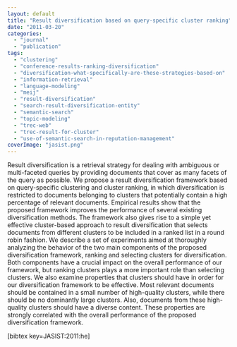```yaml
---
layout: default
title: "Result diversification based on query-specific cluster ranking"
date: "2011-03-20"
categories:
  - "journal"
  - "publication"
tags:
  - "clustering"
  - "conference-results-ranking-diversification"
  - "diversification-what-specifically-are-these-strategies-based-on"
  - "information-retrieval"
  - "language-modeling"
  - "meij"
  - "result-diversification"
  - "search-result-diversification-entity"
  - "semantic-search"
  - "topic-modeling"
  - "trec-web"
  - "trec-result-for-cluster"
  - "use-of-semantic-search-in-reputation-management"
coverImage: "jasist.png"
---
```


Result diversification is a retrieval strategy for dealing with ambiguous or multi-faceted queries by providing documents that cover as many facets of the query as possible. We propose a result diversification framework based on query-specific clustering and cluster ranking, in which diversification is restricted to documents belonging to clusters that potentially contain a high percentage of relevant documents. Empirical results show that the proposed framework improves the performance of several existing diversification methods. The framework also gives rise to a simple yet effective cluster-based approach to result diversification that selects documents from different clusters to be included in a ranked list in a round robin fashion. We describe a set of experiments aimed at thoroughly analyzing the behavior of the two main components of the proposed diversification framework, ranking and selecting clusters for diversification. Both components have a crucial impact on the overall performance of our framework, but ranking clusters plays a more important role than selecting clusters. We also examine properties that clusters should have in order for our diversification framework to be effective. Most relevant documents should be contained in a small number of high-quality clusters, while there should be no dominantly large clusters. Also, documents from these high-quality clusters should have a diverse content. These properties are strongly correlated with the overall performance of the proposed diversification framework.

\[bibtex key=JASIST:2011:he\]
